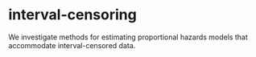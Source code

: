 interval-censoring
==================

We investigate methods for estimating proportional hazards models that accommodate interval-censored data.
